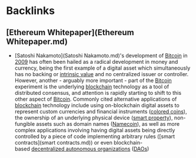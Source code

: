 
# Backlinks
## [Ethereum Whitepaper](Ethereum Whitepaper.md)
- [Satoshi Nakamoto](Satoshi Nakamoto.md)'s development of [Bitcoin](Bitcoin.md) in [2009](2009.md) has often been hailed as a radical development in money and currency, being the first example of a digital asset which simultaneously has no backing or [intrinsic value](http://bitcoinmagazine.com/8640/an-exploration-of-intrinsic-value-what-it-is-why-bitcoin-doesnt-have-it-and-why-bitcoin-does-have-it/) and no centralized issuer or controller. However, another - arguably more important - part of the [Bitcoin](Bitcoin.md) experiment is the underlying [blockchain](blockchain.md) technology as a tool of distributed consensus, and attention is rapidly starting to shift to this other aspect of [Bitcoin](Bitcoin.md). Commonly cited alternative applications of [blockchain](blockchain.md) technology include using on-blockchain digital assets to represent custom currencies and financial instruments ([colored coins](https://docs.google.com/a/buterin.com/document/d/1AnkP_cVZTCMLIzw4DvsW6M8Q2JC0lIzrTLuoWu2z1BE/edit)), the ownership of an underlying physical device ([smart property](https://en.bitcoin.it/wiki/Smart_Property)), non-fungible assets such as domain names ([Namecoin](Namecoin.md)), as well as more complex applications involving having digital assets being directly controlled by a piece of code implementing arbitrary rules ([smart contracts](smart contracts.md)) or even blockchain-based [decentralized autonomous organizations](http://bitcoinmagazine.com/7050/bootstrapping-a-decentralized-autonomous-corporation-part-i/) ([DAOs](DAOs.md))

